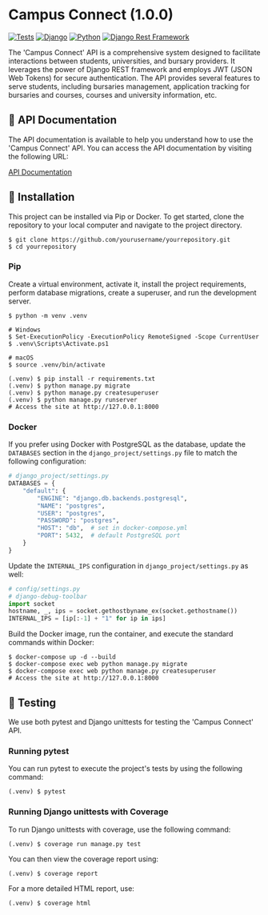 # Campus Connect (1.0.0)
[![Tests](https://github.com/mavhungutrezzy/campus-connect/actions/workflows/django.yml/badge.svg)](https://github.com/mavhungutrezzy/campus-connect/actions/workflows/django.yml)
[![Django](https://img.shields.io/badge/Django-5.1.2-brightgreen)](href="https://www.djangoproject.com/)
[![Python](https://img.shields.io/badge/Python-3.10-blue)](https://www.python.org)
[![Django Rest Framework](https://img.shields.io/badge/Django%20REST%20Framework-3.14-orange)](https://www.djangoproject.com/)


The 'Campus Connect' API is a comprehensive system designed to facilitate interactions between students, universities, and bursary providers. It leverages the power of Django REST framework and employs JWT (JSON Web Tokens) for secure authentication. The API provides several features to serve students, including bursaries management, application tracking for bursaries and courses, courses and university information, etc.

## 📖 API Documentation

The API documentation is available to help you understand how to use the 'Campus Connect' API. You can access the API documentation by visiting the following URL:

[API Documentation](https://campusconnect-yph529vr.b4a.run/api/v1/docs/)


## 📖 Installation

This project can be installed via Pip or Docker. To get started, clone the repository to your local computer and navigate to the project directory.

```shell
$ git clone https://github.com/yourusername/yourrepository.git
$ cd yourrepository
```

### Pip

Create a virtual environment, activate it, install the project requirements, perform database migrations, create a superuser, and run the development server.

```shell
$ python -m venv .venv

# Windows
$ Set-ExecutionPolicy -ExecutionPolicy RemoteSigned -Scope CurrentUser
$ .venv\Scripts\Activate.ps1

# macOS
$ source .venv/bin/activate

(.venv) $ pip install -r requirements.txt
(.venv) $ python manage.py migrate
(.venv) $ python manage.py createsuperuser
(.venv) $ python manage.py runserver
# Access the site at http://127.0.0.1:8000
```

### Docker

If you prefer using Docker with PostgreSQL as the database, update the `DATABASES` section in the `django_project/settings.py` file to match the following configuration:

```python
# django_project/settings.py
DATABASES = {
    "default": {
        "ENGINE": "django.db.backends.postgresql",
        "NAME": "postgres",
        "USER": "postgres",
        "PASSWORD": "postgres",
        "HOST": "db",  # set in docker-compose.yml
        "PORT": 5432,  # default PostgreSQL port
    }
}
```

Update the `INTERNAL_IPS` configuration in `django_project/settings.py` as well:

```python
# config/settings.py
# django-debug-toolbar
import socket
hostname, _, ips = socket.gethostbyname_ex(socket.gethostname())
INTERNAL_IPS = [ip[:-1] + "1" for ip in ips]
```

Build the Docker image, run the container, and execute the standard commands within Docker:

```shell
$ docker-compose up -d --build
$ docker-compose exec web python manage.py migrate
$ docker-compose exec web python manage.py createsuperuser
# Access the site at http://127.0.0.1:8000
```


## 🧪 Testing

We use both pytest and Django unittests for testing the 'Campus Connect' API.

### Running pytest

You can run pytest to execute the project's tests by using the following command:

```shell
(.venv) $ pytest
```

### Running Django unittests with Coverage

To run Django unittests with coverage, use the following command:

```shell
(.venv) $ coverage run manage.py test
```

You can then view the coverage report using:

```shell
(.venv) $ coverage report
```

For a more detailed HTML report, use:

```shell
(.venv) $ coverage html
```
